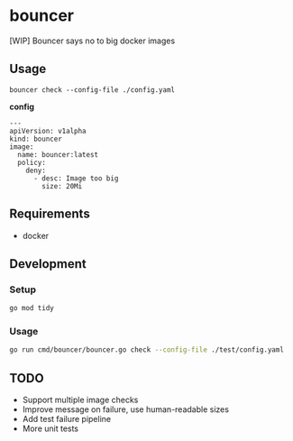 # bouncer

[WIP] Bouncer says no to big docker images

## Usage 

```
bouncer check --config-file ./config.yaml
```

**config**

```
---
apiVersion: v1alpha
kind: bouncer
image:
  name: bouncer:latest
  policy:
    deny:
      - desc: Image too big
        size: 20Mi
```

## Requirements

* docker

## Development

### Setup
```bash
go mod tidy
```

### Usage
```bash
go run cmd/bouncer/bouncer.go check --config-file ./test/config.yaml
```


## TODO
* Support multiple image checks
* Improve message on failure, use human-readable sizes
* Add test failure pipeline
* More unit tests
